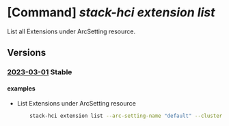 # [Command] _stack-hci extension list_

List all Extensions under ArcSetting resource.

## Versions

### [2023-03-01](/Resources/mgmt-plane/L3N1YnNjcmlwdGlvbnMve30vcmVzb3VyY2Vncm91cHMve30vcHJvdmlkZXJzL21pY3Jvc29mdC5henVyZXN0YWNraGNpL2NsdXN0ZXJzL3t9L2FyY3NldHRpbmdzL3t9L2V4dGVuc2lvbnM=/2023-03-01.xml) **Stable**

<!-- mgmt-plane /subscriptions/{}/resourcegroups/{}/providers/microsoft.azurestackhci/clusters/{}/arcsettings/{}/extensions 2023-03-01 -->

#### examples

- List Extensions under ArcSetting resource
    ```bash
        stack-hci extension list --arc-setting-name "default" --cluster-name "myCluster" --resource-group "test-rg"
    ```
